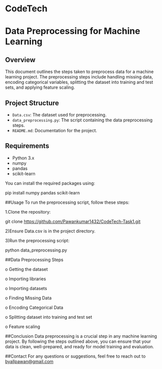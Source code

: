 # CodeTech
# Data Preprocessing for Machine Learning

## Overview
This document outlines the steps taken to preprocess data for a machine learning project. The preprocessing steps include handling missing data, encoding categorical variables, splitting the dataset into training and test sets, and applying feature scaling.

## Project Structure
- `Data.csv`: The dataset used for preprocessing.
- `data_preprocessing.py`: The script containing the data preprocessing steps.
- `README.md`: Documentation for the project.

## Requirements
- Python 3.x
- numpy
- pandas
- scikit-learn

You can install the required packages using:

pip install numpy pandas scikit-learn


##Usage
To run the preprocessing script, follow these steps:

1.Clone the repository:

git clone https://github.com/Pawankumar1432/CodeTech-Task1.git

2)Ensure Data.csv is in the project directory.

3)Run the preprocessing script:

 python data_preprocessing.py



##Data Preprocessing Steps

o Getting the dataset

o Importing libraries

o Importing datasets

o Finding Missing Data

o Encoding Categorical Data

o Splitting dataset into training and test set

o Feature scaling



##Conclusion
Data preprocessing is a crucial step in any machine learning project. By following the steps outlined above, you can ensure that your data is clean, well-prepared, and ready for model training and evaluation.

##Contact
For any questions or suggestions, feel free to reach out to byallpawan@gmail.com
